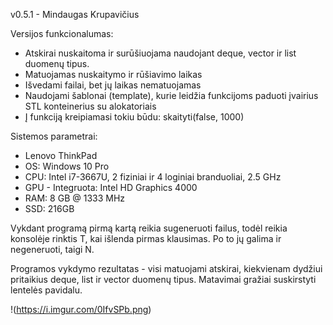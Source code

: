 v0.5.1 - Mindaugas Krupavičius

Versijos funkcionalumas:
 - Atskirai nuskaitoma ir surūšiuojama naudojant deque, vector ir list duomenų tipus.
 - Matuojamas nuskaitymo ir rūšiavimo laikas
 - Išvedami failai, bet jų laikas nematuojamas
 - Naudojami šablonai (template), kurie leidžia funkcijoms paduoti įvairius STL konteinerius su alokatoriais
 - Į funkciją kreipiamasi tokiu būdu: skaityti<vector>(false, 1000)

Sistemos parametrai:
 - Lenovo ThinkPad
 - OS: Windows 10 Pro
 - CPU: Intel i7-3667U, 2 fiziniai ir 4 loginiai branduoliai, 2.5 GHz
 - GPU - Integruota: Intel HD Graphics 4000
 - RAM: 8 GB @ 1333 MHz
 - SSD: 216GB
 
Vykdant programą pirmą kartą reikia sugeneruoti failus, todėl reikia konsolėje rinktis T, kai išlenda pirmas klausimas. Po to jų galima ir negeneruoti, taigi N.

Programos vykdymo rezultatas - visi matuojami atskirai, kiekvienam dydžiui pritaikius deque, list ir vector duomenų tipus. Matavimai gražiai suskirstyti lentelės pavidalu.

!(https://i.imgur.com/0IfvSPb.png)
